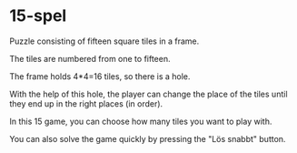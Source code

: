 # 15-spel

Puzzle consisting of fifteen square tiles in a frame.

The tiles are numbered from one to fifteen.

The frame holds 4*4=16 tiles, so there is a hole.

With the help of this hole, the player can change the place of the tiles until they end up in the right places (in order).

In this 15 game, you can choose how many tiles you want to play with.

You can also solve the game quickly by pressing the "Lös snabbt" button.

